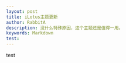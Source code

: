 ```yaml
---
layout: post
title: iLotus主题更新
author: RabbitA
description: 没什么特殊原因，这个主题还是值得一用。
keywords: Markdown
test:
---
```



test